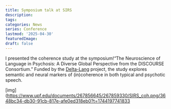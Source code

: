 ```yaml
---
title: Symposium talk at SIRS 
description:
tags: 
categories: News
series: Conference
lastmod: '2025-04-30'
featuredImage: 
draft: false
---
```


<!--more-->

I presented the coherence study at the symposium!“The Neuroscience of Language in Psychosis: A Diverse Global Perspective from the DISCOURSE Consortium.” Funded by the [Delta-Lang](https://www.upf.edu/web/grac/projects/-/asset_publisher/zECJ1F20hfHI/content/delta-lang/maximized) project, the study explores semantic and neural markers of (in)coherence in both typical and psychotic speech.

[img](https://www.upf.edu/documents/267856645/267859330/SIRS_coh.png/3648bc34-db30-91cb-817e-afe0ed318eb0?t=1744197741833
